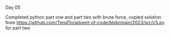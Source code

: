 Day 05

Completed python part one and part two with brute force, copied solution from https://github.com/TendTo/advent-of-code/blob/main/2023/src/c5.py for part two
